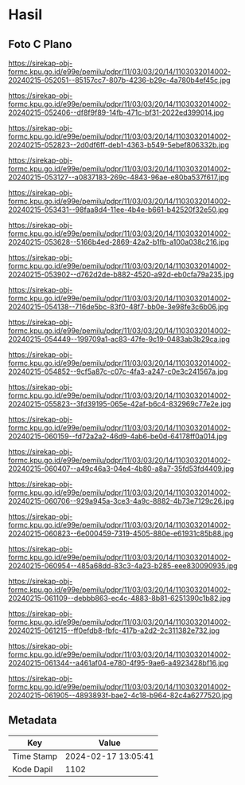 # Hasil

## Foto C Plano

https://sirekap-obj-formc.kpu.go.id/e99e/pemilu/pdpr/11/03/03/20/14/1103032014002-20240215-052051--85157cc7-807b-4236-b29c-4a780b4ef45c.jpg

https://sirekap-obj-formc.kpu.go.id/e99e/pemilu/pdpr/11/03/03/20/14/1103032014002-20240215-052406--df8f9f89-14fb-471c-bf31-2022ed399014.jpg

https://sirekap-obj-formc.kpu.go.id/e99e/pemilu/pdpr/11/03/03/20/14/1103032014002-20240215-052823--2d0df6ff-deb1-4363-b549-5ebef806332b.jpg

https://sirekap-obj-formc.kpu.go.id/e99e/pemilu/pdpr/11/03/03/20/14/1103032014002-20240215-053127--a0837183-269c-4843-96ae-e80ba537f617.jpg

https://sirekap-obj-formc.kpu.go.id/e99e/pemilu/pdpr/11/03/03/20/14/1103032014002-20240215-053431--98faa8d4-11ee-4b4e-b661-b42520f32e50.jpg

https://sirekap-obj-formc.kpu.go.id/e99e/pemilu/pdpr/11/03/03/20/14/1103032014002-20240215-053628--5166b4ed-2869-42a2-b1fb-a100a038c216.jpg

https://sirekap-obj-formc.kpu.go.id/e99e/pemilu/pdpr/11/03/03/20/14/1103032014002-20240215-053902--d762d2de-b882-4520-a92d-eb0cfa79a235.jpg

https://sirekap-obj-formc.kpu.go.id/e99e/pemilu/pdpr/11/03/03/20/14/1103032014002-20240215-054138--716de5bc-83f0-48f7-bb0e-3e98fe3c6b06.jpg

https://sirekap-obj-formc.kpu.go.id/e99e/pemilu/pdpr/11/03/03/20/14/1103032014002-20240215-054449--199709a1-ac83-47fe-9c19-0483ab3b29ca.jpg

https://sirekap-obj-formc.kpu.go.id/e99e/pemilu/pdpr/11/03/03/20/14/1103032014002-20240215-054852--9cf5a87c-c07c-4fa3-a247-c0e3c241567a.jpg

https://sirekap-obj-formc.kpu.go.id/e99e/pemilu/pdpr/11/03/03/20/14/1103032014002-20240215-055823--3fd39195-065e-42af-b6c4-832969c77e2e.jpg

https://sirekap-obj-formc.kpu.go.id/e99e/pemilu/pdpr/11/03/03/20/14/1103032014002-20240215-060159--fd72a2a2-46d9-4ab6-be0d-64178ff0a014.jpg

https://sirekap-obj-formc.kpu.go.id/e99e/pemilu/pdpr/11/03/03/20/14/1103032014002-20240215-060407--a49c46a3-04e4-4b80-a8a7-35fd53fd4409.jpg

https://sirekap-obj-formc.kpu.go.id/e99e/pemilu/pdpr/11/03/03/20/14/1103032014002-20240215-060706--929a945a-3ce3-4a9c-8882-4b73e7129c26.jpg

https://sirekap-obj-formc.kpu.go.id/e99e/pemilu/pdpr/11/03/03/20/14/1103032014002-20240215-060823--6e000459-7319-4505-880e-e61931c85b88.jpg

https://sirekap-obj-formc.kpu.go.id/e99e/pemilu/pdpr/11/03/03/20/14/1103032014002-20240215-060954--485a68dd-83c3-4a23-b285-eee830090935.jpg

https://sirekap-obj-formc.kpu.go.id/e99e/pemilu/pdpr/11/03/03/20/14/1103032014002-20240215-061109--debbb863-ec4c-4883-8b81-6251390c1b82.jpg

https://sirekap-obj-formc.kpu.go.id/e99e/pemilu/pdpr/11/03/03/20/14/1103032014002-20240215-061215--ff0efdb8-fbfc-417b-a2d2-2c311382e732.jpg

https://sirekap-obj-formc.kpu.go.id/e99e/pemilu/pdpr/11/03/03/20/14/1103032014002-20240215-061344--a461af04-e780-4f95-9ae6-a4923428bf16.jpg

https://sirekap-obj-formc.kpu.go.id/e99e/pemilu/pdpr/11/03/03/20/14/1103032014002-20240215-061905--4893893f-bae2-4c18-b964-82c4a6277520.jpg


## Metadata

| Key        | Value               |
| ---------- | ------------------- |
| Time Stamp | 2024-02-17 13:05:41 |
| Kode Dapil | 1102                |



